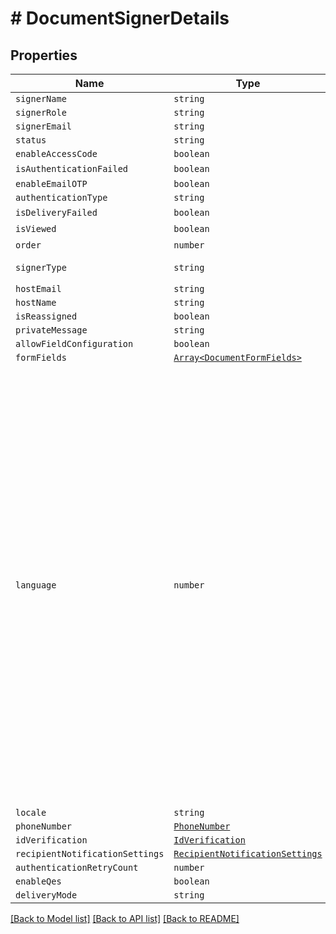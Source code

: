 # # DocumentSignerDetails



## Properties

Name | Type | Description | Notes
------------ | ------------- | ------------- | -------------
| `signerName` | ```string``` |   |  |
| `signerRole` | ```string``` |   |  |
| `signerEmail` | ```string``` |   |  |
| `status` | ```string``` |   |  |
| `enableAccessCode` | ```boolean``` |   |  |
| `isAuthenticationFailed` | ```boolean``` |   |  [default to false] |
| `enableEmailOTP` | ```boolean``` |   |  |
| `authenticationType` | ```string``` |   |  |
| `isDeliveryFailed` | ```boolean``` |   |  [default to false] |
| `isViewed` | ```boolean``` |   |  [default to false] |
| `order` | ```number``` |   |  [default to 0] |
| `signerType` | ```string``` |   |  [default to SignerTypeEnum.Signer] |
| `hostEmail` | ```string``` |   |  |
| `hostName` | ```string``` |   |  |
| `isReassigned` | ```boolean``` |   |  |
| `privateMessage` | ```string``` |   |  |
| `allowFieldConfiguration` | ```boolean``` |   |  |
| `formFields` | [```Array<DocumentFormFields>```](DocumentFormFields.md) |   |  |
| `language` | ```number``` |  &lt;p&gt;Description:&lt;/p&gt;&lt;ul&gt;&lt;li&gt;&lt;i&gt;0&lt;/i&gt; - None&lt;/li&gt;&lt;li&gt;&lt;i&gt;1&lt;/i&gt; - English&lt;/li&gt;&lt;li&gt;&lt;i&gt;2&lt;/i&gt; - Spanish&lt;/li&gt;&lt;li&gt;&lt;i&gt;3&lt;/i&gt; - German&lt;/li&gt;&lt;li&gt;&lt;i&gt;4&lt;/i&gt; - French&lt;/li&gt;&lt;li&gt;&lt;i&gt;5&lt;/i&gt; - Romanian&lt;/li&gt;&lt;li&gt;&lt;i&gt;6&lt;/i&gt; - Norwegian&lt;/li&gt;&lt;li&gt;&lt;i&gt;7&lt;/i&gt; - Bulgarian&lt;/li&gt;&lt;li&gt;&lt;i&gt;8&lt;/i&gt; - Italian&lt;/li&gt;&lt;li&gt;&lt;i&gt;9&lt;/i&gt; - Danish&lt;/li&gt;&lt;li&gt;&lt;i&gt;10&lt;/i&gt; - Polish&lt;/li&gt;&lt;li&gt;&lt;i&gt;11&lt;/i&gt; - Portuguese&lt;/li&gt;&lt;li&gt;&lt;i&gt;12&lt;/i&gt; - Czech&lt;/li&gt;&lt;li&gt;&lt;i&gt;13&lt;/i&gt; - Dutch&lt;/li&gt;&lt;li&gt;&lt;i&gt;14&lt;/i&gt; - Swedish&lt;/li&gt;&lt;li&gt;&lt;i&gt;15&lt;/i&gt; - Russian&lt;/li&gt;&lt;/ul&gt; |  |
| `locale` | ```string``` |   |  |
| `phoneNumber` | [```PhoneNumber```](PhoneNumber.md) |   |  |
| `idVerification` | [```IdVerification```](IdVerification.md) |   |  |
| `recipientNotificationSettings` | [```RecipientNotificationSettings```](RecipientNotificationSettings.md) |   |  |
| `authenticationRetryCount` | ```number``` |   |  |
| `enableQes` | ```boolean``` |   |  |
| `deliveryMode` | ```string``` |   |  |

[[Back to Model list]](../README.md#models) [[Back to API list]](../README.md#api-endpoints) [[Back to README]](../README.md)
